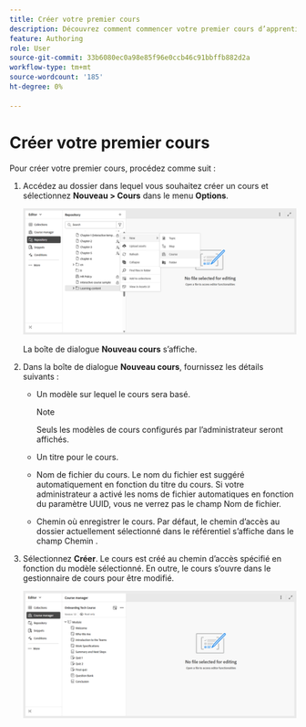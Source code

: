 ```yaml
---
title: Créer votre premier cours
description: Découvrez comment commencer votre premier cours d’apprentissage dans Adobe Experience Manager Guides.
feature: Authoring
role: User
source-git-commit: 33b6080ec0a98e85f96e0ccb46c91bbffb882d2a
workflow-type: tm+mt
source-wordcount: '185'
ht-degree: 0%

---
```


# Créer votre premier cours

Pour créer votre premier cours, procédez comme suit :

1. Accédez au dossier dans lequel vous souhaitez créer un cours et sélectionnez **Nouveau > Cours** dans le menu **Options**.

   ![](assets/create-new-course.png)

   La boîte de dialogue **Nouveau cours** s’affiche.
2. Dans la boîte de dialogue **Nouveau cours**, fournissez les détails suivants :
   - Un modèle sur lequel le cours sera basé.

     >[!NOTE]
     >
     > Seuls les modèles de cours configurés par l’administrateur seront affichés.

   - Un titre pour le cours.
   - Nom de fichier du cours. Le nom du fichier est suggéré automatiquement en fonction du titre du cours. Si votre administrateur a activé les noms de fichier automatiques en fonction du paramètre UUID, vous ne verrez pas le champ Nom de fichier.
   - Chemin où enregistrer le cours. Par défaut, le chemin d’accès au dossier actuellement sélectionné dans le référentiel s’affiche dans le champ Chemin .
3. Sélectionnez **Créer**.
Le cours est créé au chemin d’accès spécifié en fonction du modèle sélectionné. En outre, le cours s’ouvre dans le gestionnaire de cours pour être modifié.

   ![](assets/course-manager-read-only-mode.png)



